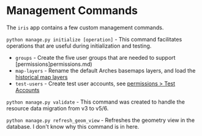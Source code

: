 # Management Commands

The `iris` app contains a few custom management commands.

`python manage.py initialize [operation]` - This command facilitates operations that are useful during initialization and testing.

- `groups` - Create the five user groups that are needed to support [permissions]permissions.md)
- `map-layers` - Rename the default Arches basemaps layers, and load the [historical map layers](map-layers.md)
- `test-users` - Create test user accounts, see [permissions > Test Accounts](permissions.md#test-accounts)

`python manage.py validate` - This command was created to handle the resource data migration from v3 to v5/6.

`python manage.py refresh_geom_view` - Refreshes the geometry view in the database. I don't know why this command is in here.
